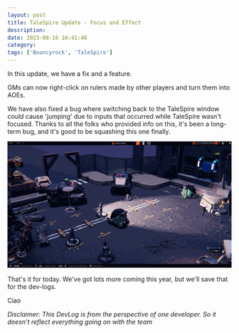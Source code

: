 ```yaml
---
layout: post
title: TaleSpire Update - Focus and Effect
description:
date: 2023-08-16 16:41:48
category:
tags: ['Bouncyrock', 'TaleSpire']
---
```


In this update, we have a fix and a feature.

GMs can now right-click on rulers made by other players and turn them into AOEs.

We have also fixed a bug where switching back to the TaleSpire window could cause 'jumping' due to inputs that occurred while TaleSpire wasn't focused. Thanks to all the folks who provided info on this, it's been a long-term bug, and it's good to be squashing this one finally.

![turning player rulers into aoes](/assets/videos/playerAoe.gif)

That's it for today. We've got lots more coming this year, but we'll save that for the dev-logs.

Ciao

*Disclaimer: This DevLog is from the perspective of one developer. So it doesn't reflect everything going on with the team*

